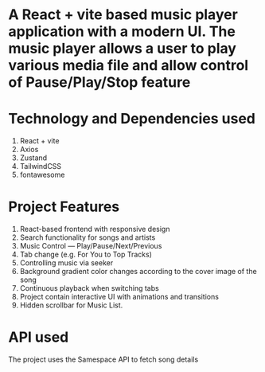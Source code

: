 # A React + vite based music player application with a modern UI. The music player allows a user to play various media file and allow control of Pause/Play/Stop feature

# Technology and Dependencies used

1. React + vite
2. Axios
3. Zustand
4. TailwindCSS
5. fontawesome

# Project Features

1. React-based frontend with responsive design
2. Search functionality for songs and artists
3. Music Control — Play/Pause/Next/Previous
4. Tab change (e.g. For You to Top Tracks)
5. Controlling music via seeker
6. Background gradient color changes according to the cover image of the song
7. Continuous playback when switching tabs
8. Project contain interactive UI with animations and transitions
9. Hidden scrollbar for Music List.

# API used

The project uses the Samespace API to fetch song details
